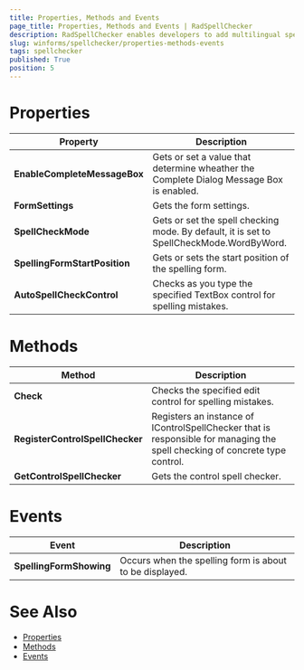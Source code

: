 ```yaml
---
title: Properties, Methods and Events
page_title: Properties, Methods and Events | RadSpellChecker
description: RadSpellChecker enables developers to add multilingual spell checking capabilities to their WinForms applications.
slug: winforms/spellchecker/properties-methods-events
tags: spellchecker
published: True
position: 5
---
```


# Properties

|Property|Description|
|----|----|
|**EnableCompleteMessageBox**|Gets or set a value that determine wheather the Complete Dialog Message Box is enabled.|
|**FormSettings**|Gets the form settings.|
|**SpellCheckMode**|Gets or set the spell checking mode. By default, it is set to SpellCheckMode.WordByWord.|
|**SpellingFormStartPosition**|Gets or sets the start position of the spelling form.|
|**AutoSpellCheckControl**|Checks as you type the specified TextBox control for spelling mistakes.|

# Methods

|Method|Description|
|----|----|
|**Check**|Checks the specified edit control for spelling mistakes.|
|**RegisterControlSpellChecker**|Registers an instance of IControlSpellChecker that is responsible for managing the spell checking of concrete type control.|
|**GetControlSpellChecker**|Gets the control spell checker.|

# Events

|Event|Description|
|----|----|
|**SpellingFormShowing**|Occurs when the spelling form is about to be displayed.|


# See Also

* [Properties](https://docs.telerik.com/devtools/winforms/api/telerik.wincontrols.ui.radspellchecker.html#properties)
* [Methods](https://docs.telerik.com/devtools/winforms/api/telerik.wincontrols.ui.radspellchecker.html#methods)
* [Events](https://docs.telerik.com/devtools/winforms/api/telerik.wincontrols.ui.radspellchecker.html#events)

